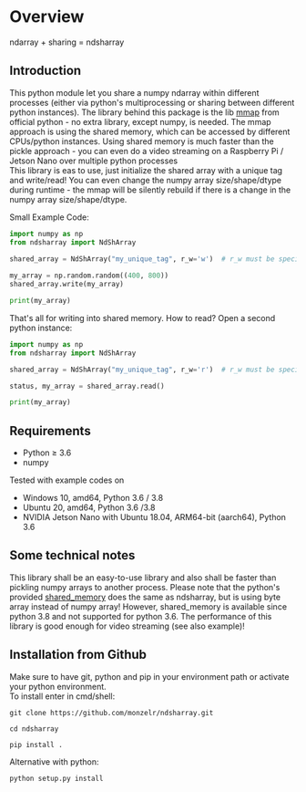 Overview
========
ndarray + sharing = ndsharray

Introduction
------------
This python module let you share a numpy ndarray within different processes (either via python's multiprocessing or 
sharing between different python instances). The library behind this package is the lib 
[mmap](https://docs.python.org/3/library/mmap.html) from official python - no extra library, except numpy, is needed. 
The mmap approach is using the shared memory, which can be accessed by different CPUs/python instances. Using shared 
memory is much 
faster than the pickle approach - you can even do a video streaming on a Raspberry Pi / Jetson Nano over multiple 
python processes\
This library is eas to use, just initialize the shared array with a unique tag and write/read! You can even change the 
numpy array size/shape/dtype during runtime - the mmap will be silently rebuild if there is a change in the numpy array 
size/shape/dtype.

Small Example Code:
```python
import numpy as np
from ndsharray import NdShArray
    
shared_array = NdShArray("my_unique_tag", r_w='w')  # r_w must be specified

my_array = np.random.random((400, 800))
shared_array.write(my_array)

print(my_array)
```

That's all for writing into shared memory. How to read? Open a second python instance:
```python
import numpy as np
from ndsharray import NdShArray

shared_array = NdShArray("my_unique_tag", r_w='r')  # r_w must be specified

status, my_array = shared_array.read()

print(my_array)
```

Requirements
------------ 
- Python ≥ 3.6
- numpy

Tested with example codes on 
- Windows 10, amd64, Python 3.6 / 3.8
- Ubuntu 20, amd64, Python 3.6 /3.8
- NVIDIA Jetson Nano with Ubuntu 18.04, ARM64-bit (aarch64), Python 3.6

Some technical notes
--------------------
This library shall be an easy-to-use library and also shall be faster than pickling numpy arrays to another process. 
Please note that the python's provided 
[shared_memory](https://docs.python.org/3/library/multiprocessing.shared_memory.html) does the same as ndsharray, but 
is using byte array instead of numpy array! However, shared_memory is available since python 3.8 and not 
supported for python 3.6.
The performance of this library is good enough for video streaming (see also example)!


Installation from Github
------------------------
Make sure to have git, python and pip in your environment path or activate your python environment.\
To install enter in cmd/shell:

    git clone https://github.com/monzelr/ndsharray.git

    cd ndsharray

    pip install .

Alternative with python:

    python setup.py install

